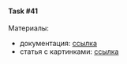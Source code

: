 #### Task #41

Материалы:
- документация: [ссылка](https://docs.oracle.com/javase/8/docs/api/java/util/stream/package-summary.html)
- статья с картинками: [ссылка](https://javarush.com/groups/posts/2203-stream-api)